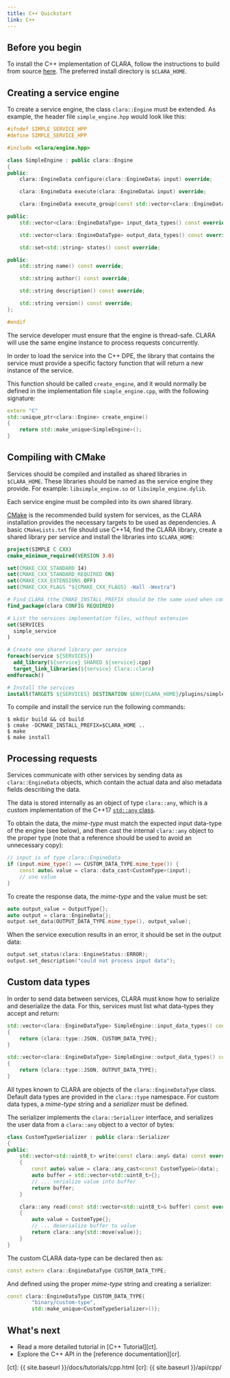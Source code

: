 ```yaml
---
title: C++ Quickstart
link: C++
---
```


## Before you begin

To install the C++ implementation of CLARA,
follow the instructions to build from source
[here](https://github.com/JeffersonLab/clara-cpp#build-notes).
The preferred install directory is `$CLARA_HOME`.


## Creating a service engine

To create a service engine, the class `clara::Engine` must be extended.
As example, the header file `simple_engine.hpp` would look like this:

```cpp
#ifndef SIMPLE_SERVICE_HPP
#define SIMPLE_SERVICE_HPP

#include <clara/engine.hpp>

class SimpleEngine : public clara::Engine
{
public:
    clara::EngineData configure(clara::EngineData& input) override;

    clara::EngineData execute(clara::EngineData& input) override;

    clara::EngineData execute_group(const std::vector<clara::EngineData>& inputs) override;

public:
    std::vector<clara::EngineDataType> input_data_types() const override;

    std::vector<clara::EngineDataType> output_data_types() const override;

    std::set<std::string> states() const override;

public:
    std::string name() const override;

    std::string author() const override;

    std::string description() const override;

    std::string version() const override;
};

#endif
```

The service developer must ensure that the engine is thread-safe.
CLARA will use the same engine instance to process requests concurrently.

In order to load the service into the C++ DPE,
the library that contains the service must provide a specific factory function
that will return a new instance of the service.

This function should be called `create_engine`,
and it would normally be defined in the implementation file
`simple_engine.cpp`,
with the following signature:

```cpp
extern "C"
std::unique_ptr<clara::Engine> create_engine()
{
    return std::make_unique<SimpleEngine>();
}
```


## Compiling with CMake

Services should be compiled and installed as shared libraries in
`$CLARA_HOME`.
These libraries should be named as the service engine they provide.
For example: `libsimple_engine.so` or `libsimple_engine.dylib`.

<div class="admonition note" markdown="1">
Each service engine must be compiled into its own shared library.
</div>

[CMake](https://cmake.org/) is the recommended build system for services,
as the CLARA installation provides the necessary targets to be used as
dependencies.
A basic `CMakeLists.txt` file should use C++14,
find the CLARA library,
create a shared library per service
and install the libraries into `$CLARA_HOME`:

```cmake
project(SIMPLE C CXX)
cmake_minimum_required(VERSION 3.0)

set(CMAKE_CXX_STANDARD 14)
set(CMAKE_CXX_STANDARD_REQUIRED ON)
set(CMAKE_CXX_EXTENSIONS OFF)
set(CMAKE_CXX_FLAGS "${CMAKE_CXX_FLAGS} -Wall -Wextra")

# Find CLARA (the CMAKE_INSTALL_PREFIX should be the same used when compiling CLARA)
find_package(clara CONFIG REQUIRED)

# List the services implementation files, without extension
set(SERVICES
  simple_service
)

# Create one shared library per service
foreach(service ${SERVICES})
  add_library(${service} SHARED ${service}.cpp)
  target_link_libraries(${service} Clara::clara)
endforeach()

# Install the services
install(TARGETS ${SERVICES} DESTINATION $ENV{CLARA_HOME}/plugins/simple/lib)
```

To compile and install the service run the following commands:

```
$ mkdir build && cd build
$ cmake -DCMAKE_INSTALL_PREFIX=$CLARA_HOME ..
$ make
$ make install
```


## Processing requests

Services communicate with other services by sending data as
`clara::EngineData` objects,
which contain the actual data and also metadata fields describing the data.

The data is stored internally as an object of type `clara::any`,
which is a custom implementation of the C++17
[`std::any` class](http://en.cppreference.com/w/cpp/utility/any).

To obtain the data,
the *mime-type* must match the expected input data-type of the engine
(see below),
and then cast the internal `clara::any` object to the proper type
(note that a reference should be used to avoid an unnecessary copy):

```cpp
// input is of type clara::EngineData
if (input.mime_type() == CUSTOM_DATA_TYPE.mime_type()) {
    const auto& value = clara::data_cast<CustomType>(input);
    // use value
}
```

To create the response data, the *mime-type* and the value must be set:
```cpp
auto output_value = OutputType{};
auto output = clara::EngineData{};
output.set_data(OUTPUT_DATA_TYPE.mime_type(), output_value);
```

When the service execution results in an error,
it should be set in the output data:
```cpp
output.set_status(clara::EngineStatus::ERROR);
output.set_description("could not process input data");
```

## Custom data types

In order to send data between services,
CLARA must know how to serialize and deserialize the data.
For this, services must list what data-types they accept and return:

```cpp
std::vector<clara::EngineDataType> SimpleEngine::input_data_types() const
{
    return {clara::type::JSON, CUSTOM_DATA_TYPE};
}

std::vector<clara::EngineDataType> SimpleEngine::output_data_types() const
{
    return {clara::type::JSON, OUTPUT_DATA_TYPE};
}
```

All types known to CLARA are objects of the `clara::EngineDataType` class.
Default data types are provided in the `clara::type` namespace.
For custom data types, a *mime-type* string
and a *serializer* must be defined.

The serializer implements the `clara::Serializer` interface, and serializes
the user data from a `clara::any` object to a vector of bytes:

```cpp
class CustomTypeSerializer : public clara::Serializer
{
public:
    std::vector<std::uint8_t> write(const clara::any& data) const override
    {
        const auto& value = clara::any_cast<const CustomType&>(data);
        auto buffer = std::vector<std::uint8_t>{};
        // ... serialize value into buffer
        return buffer;
    }

    clara::any read(const std::vector<std::uint8_t>& buffer) const override
    {
        auto value = CustomType{};
        // ... deserialize buffer to value
        return clara::any{std::move(value)};
    }
}
```

The custom CLARA data-type can be declared then as:
```cpp
const extern clara::EngineDataType CUSTOM_DATA_TYPE;
```

And defined using the proper *mime-type* string and creating a serializer:
```cpp
const clara::EngineDataType CUSTOM_DATA_TYPE{
        "binary/custom-type",
        std::make_unique<CustomTypeSerializer>()};
```


## What's next

* Read a more detailed tutorial in [C++ Tutorial][ct].
* Explore the C++ API in the [reference documentation][cr].

[ct]: {{ site.baseurl }}/docs/tutorials/cpp.html
[cr]: {{ site.baseurl }}/api/cpp/
